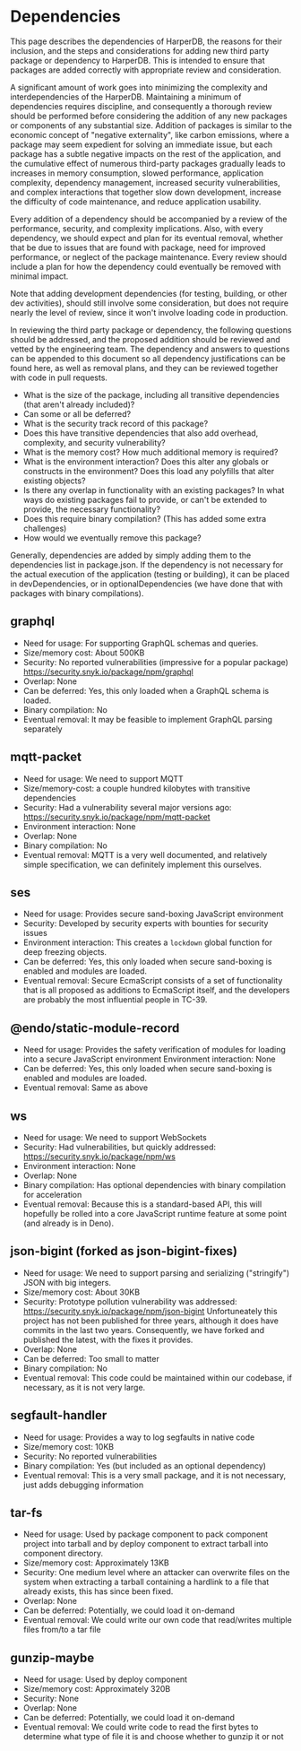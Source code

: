 # Dependencies

This page describes the dependencies of HarperDB, the reasons for their inclusion, and the steps and considerations for adding new third party package or dependency to HarperDB. This is intended to ensure that packages are added correctly with appropriate review and consideration.

A significant amount of work goes into minimizing the complexity and interdependencies of the HarperDB. Maintaining a minimum of dependencies requires discipline, and consequently a thorough review should be performed before considering the addition of any new packages or components of any substantial size. Addition of packages is similar to the economic concept of "negative externality", like carbon emissions, where a package may seem expedient for solving an immediate issue, but each package has a subtle negative impacts on the rest of the application, and the cumulative effect of numerous third-party packages gradually leads to increases in memory consumption, slowed performance, application complexity, dependency management, increased security vulnerabilities, and complex interactions that together slow down development, increase the difficulty of code maintenance, and reduce application usability.

Every addition of a dependency should be accompanied by a review of the performance, security, and complexity implications. Also, with every dependency, we should expect and plan for its eventual removal, whether that be due to issues that are found with package, need for improved performance, or neglect of the package maintenance. Every review should include a plan for how the dependency could eventually be removed with minimal impact.

Note that adding development dependencies (for testing, building, or other dev activities), should still involve some consideration, but does not require nearly the level of review, since it won't involve loading code in production.

In reviewing the third party package or dependency, the following questions should be addressed, and the proposed addition should be reviewed and vetted by the engineering team. The dependency and answers to questions can be appended to this document so all dependency justifications can be found here, as well as removal plans, and they can be reviewed together with code in pull requests.

- What is the size of the package, including all transitive dependencies (that aren't already included)?
- Can some or all be deferred?
- What is the security track record of this package?
- Does this have transitive dependencies that also add overhead, complexity, and security vulnerability?
- What is the memory cost? How much additional memory is required?
- What is the environment interaction? Does this alter any globals or constructs in the environment? Does this load any polyfills that alter existing objects?
- Is there any overlap in functionality with an existing packages? In what ways do existing packages fail to provide, or can't be extended to provide, the necessary functionality?
- Does this require binary compilation? (This has added some extra challenges)
- How would we eventually remove this package?

Generally, dependencies are added by simply adding them to the dependencies list in package.json. If the dependency is not necessary for the actual execution of the application (testing or building), it can be placed in devDependencies, or in optionalDependencies (we have done that with packages with binary compilations).

## graphql

- Need for usage: For supporting GraphQL schemas and queries.
- Size/memory cost: About 500KB
- Security: No reported vulnerabilities (impressive for a popular package) https://security.snyk.io/package/npm/graphql
- Overlap: None
- Can be deferred: Yes, this only loaded when a GraphQL schema is loaded.
- Binary compilation: No
- Eventual removal: It may be feasible to implement GraphQL parsing separately

## mqtt-packet

- Need for usage: We need to support MQTT
- Size/memory-cost: a couple hundred kilobytes with transitive dependencies
- Security: Had a vulnerability several major versions ago: https://security.snyk.io/package/npm/mqtt-packet
- Environment interaction: None
- Overlap: None
- Binary compilation: No
- Eventual removal: MQTT is a very well documented, and relatively simple specification, we can definitely implement this ourselves.

## ses

- Need for usage: Provides secure sand-boxing JavaScript environment
- Security: Developed by security experts with bounties for security issues
- Environment interaction: This creates a `lockdown` global function for deep freezing objects.
- Can be deferred: Yes, this only loaded when secure sand-boxing is enabled and modules are loaded.
- Eventual removal: Secure EcmaScript consists of a set of functionality that is all proposed as additions to EcmaScript itself, and the developers are probably the most influential people in TC-39.

## @endo/static-module-record

- Need for usage: Provides the safety verification of modules for loading into a secure JavaScript environment
  Environment interaction: None
- Can be deferred: Yes, this only loaded when secure sand-boxing is enabled and modules are loaded.
- Eventual removal: Same as above

## ws

- Need for usage: We need to support WebSockets
- Security: Had vulnerabilities, but quickly addressed: https://security.snyk.io/package/npm/ws
- Environment interaction: None
- Overlap: None
- Binary compilation: Has optional dependencies with binary compilation for acceleration
- Eventual removal: Because this is a standard-based API, this will hopefully be rolled into a core JavaScript runtime feature at some point (and already is in Deno).

## json-bigint (forked as json-bigint-fixes)

- Need for usage: We need to support parsing and serializing ("stringify") JSON with big integers.
- Size/memory cost: About 30KB
- Security: Prototype pollution vulnerability was addressed: https://security.snyk.io/package/npm/json-bigint
  Unfortuneately this project has not been published for three years, although it does have commits in the last two years. Consequently, we have forked and published the latest, with the fixes it provides.
- Overlap: None
- Can be deferred: Too small to matter
- Binary compilation: No
- Eventual removal: This code could be maintained within our codebase, if necessary, as it is not very large.

## segfault-handler

- Need for usage: Provides a way to log segfaults in native code
- Size/memory cost: 10KB
- Security: No reported vulnerabilities
- Binary compilation: Yes (but included as an optional dependency)
- Eventual removal: This is a very small package, and it is not necessary, just adds debugging information

## tar-fs

- Need for usage: Used by package component to pack component project into tarball and by deploy component to extract tarball into component directory.
- Size/memory cost: Approximately 13KB
- Security: One medium level where an attacker can overwrite files on the system when extracting a tarball containing a hardlink to a file that already exists, this has since been fixed.
- Overlap: None
- Can be deferred: Potentially, we could load it on-demand
- Eventual removal: We could write our own code that read/writes multiple files from/to a tar file

## gunzip-maybe

- Need for usage: Used by deploy component
- Size/memory cost: Approximately 320B
- Security: None
- Overlap: None
- Can be deferred: Potentially, we could load it on-demand
- Eventual removal: We could write code to read the first bytes to determine what type of file it is and choose whether to gunzip it or not
